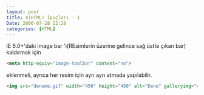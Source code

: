 ```yaml
---
layout: post
title: X(HTML) İpuçları - 1
Date: 2006-07-28 22:28
categories: [HTML]
---
```


IE 6.0+'daki image bar 'ı(REsimlerin üzerine gelince sağ üstte çıkan bar) kaldırmak için

```html
<meta http-equiv="image-toolbar" content="no">
```

eklenmeli, ayrıca her resim için ayrı ayrı atmada yapılabilir.

```html
<img src="deneme.gif" width="450" height="450" alt="Dene" galleryimg="no" />
```
